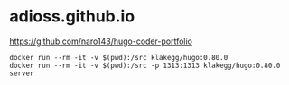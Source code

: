 # adioss.github.io

https://github.com/naro143/hugo-coder-portfolio

```
docker run --rm -it -v $(pwd):/src klakegg/hugo:0.80.0 
docker run --rm -it -v $(pwd):/src -p 1313:1313 klakegg/hugo:0.80.0 server
```
